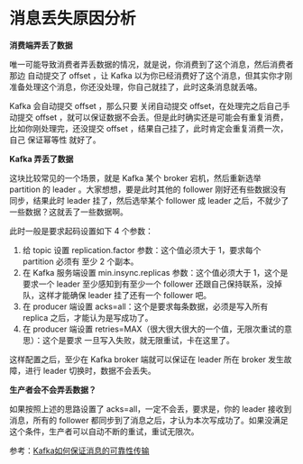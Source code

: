 # 消息丢失原因分析


**消费端弄丢了数据**

唯一可能导致消费者弄丢数据的情况，就是说，你消费到了这个消息，然后消费者那边 自动提交了 offset ，让 Kafka 以为你已经消费好了这个消息，但其实你才刚准备处理这个消息，你还没处理，你自己就挂了，此时这条消息就丢咯。

Kafka 会自动提交 offset ，那么只要 关闭自动提交 offset，在处理完之后自己手动提交 offset ，就可以保证数据不会丢。但是此时确实还是可能会有重复消费，比如你刚处理完，还没提交 offset ，结果自己挂了，此时肯定会重复消费一次，自己 保证幂等性 就好了。

**Kafka 弄丢了数据**

这块比较常见的一个场景，就是 Kafka 某个 broker 宕机，然后重新选举 partition 的 leader 。大家想想，要是此时其他的 follower 刚好还有些数据没有同步，结果此时 leader 挂了，然后选举某个 follower 成 leader 之后，不就少了一些数据？这就丢了一些数据啊。

此时一般是要求起码设置如下 4 个参数：

1. 给 topic 设置 replication.factor 参数：这个值必须大于 1，要求每个 partition 必须有 至少 2 个副本。
2. 在 Kafka 服务端设置 min.insync.replicas 参数：这个值必须大于 1，这个是 要求一个 leader 至少感知到有至少一个 follower 还跟自己保持联系，没掉队，这样才能确保 leader 挂了还有一个 follower 吧。
3. 在 producer 端设置 acks=all：这个是要求每条数据，必须是写入所有 replica 之后，才能认为是写成功了。
4. 在 producer 端设置 retries=MAX（很大很大很大的一个值，无限次重试的意思）：这个是要求 一旦写入失败，就无限重试，卡在这里了。

这样配置之后，至少在 Kafka broker 端就可以保证在 leader 所在 broker 发生故障，进行 leader 切换时，数据不会丢失。

**生产者会不会弄丢数据？**

如果按照上述的思路设置了 acks=all，一定不会丢，要求是，你的 leader 接收到消息，所有的 follower 都同步到了消息之后，才认为本次写成功了。如果没满足这个条件，生产者可以自动不断的重试，重试无限次。

参考：[Kafka如何保证消息的可靠性传输](https://www.cnblogs.com/windpoplar/p/10747344.html)
